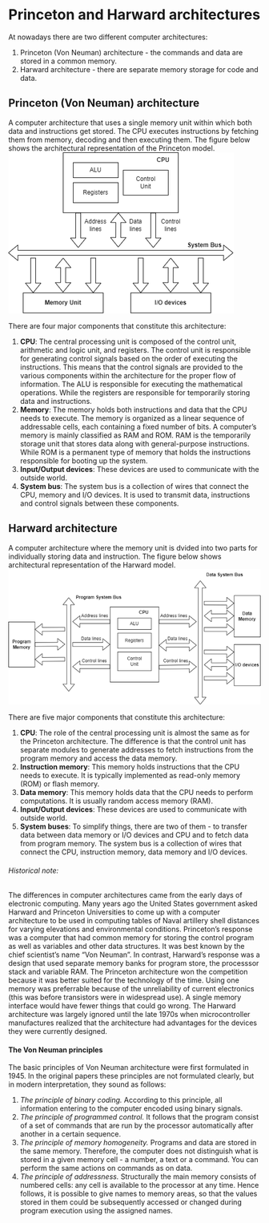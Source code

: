 # Princeton and Harward architectures

At nowadays there are two different computer architectures:
1. Princeton (Von Neuman) architecture - the commands and data are stored in a common memory.
2. Harward architecture - there are separate memory storage for code and data.


## Princeton (Von Neuman) architecture
A computer architecture that uses a single memory unit within which both data and instructions get stored. 
The CPU executes instructions by fetching them from memory, decoding and then executing them. 
The figure below shows the architectural representation of the Princeton model.
![Princeton architecture](./assets/princeton_architecture.png)

There are four major components that constitute this architecture:
1. **CPU**: The central processing unit is composed of the control unit, arithmetic and logic unit, and registers. 
The control unit is responsible for generating control signals based on the order of executing the instructions. This means 
that the control signals are provided to the various components within the architecture for the proper flow of information. 
The ALU is responsible for executing the mathematical operations. While the registers are responsible for temporarily storing data and instructions.
2. **Memory**: The memory holds both instructions and data that the CPU needs to execute. The memory is organized as a linear sequence of addressable cells, 
each containing a fixed number of bits. A computer’s memory is mainly classified as RAM and ROM. RAM is the temporarily storage unit that stores data along 
with general-purpose instructions. While ROM is a permanent type of memory that holds the instructions responsible for booting up the system.
3. **Input/Output devices**: These devices are used to communicate with the outside world.
4. **System bus**: The system bus is a collection of wires that connect the CPU, memory and I/O devices. It is used to transmit data, instructions 
and control signals between these components.


## Harward architecture
A computer architecture where the memory unit is dvided into two parts for individually storing data and instruction. 
The figure below shows architectural representation of the Harward model.
![Harward architecture](./assets/harward_architecture.png)

There are five major components that constitute this architecture:
1. **CPU**: The role of the central processing unit is almost the same as for the Princeton architecture. The difference is that the control unit has 
separate modules to generate addresses to fetch instructions from the program memory and access the data memory.
2. **Instruction memory**: This memory holds instructions that the CPU needs to execute. It is typically implemented as read-only memory (ROM) or flash memory.
3. **Data memory**: This memory holds data that the CPU needs to perform computations. It is usually random access memory (RAM).
4. **Input/Output devices**: These devices are used to communicate with outside world.
5. **System buses**: To simplify things, there are two of them - to transfer data between data memory or I/O devices and CPU and to fetch data from program memory. 
The system bus is a collection of wires that connect the CPU, instruction memory, data memory and I/O devices.

###### Historical note:
The differences in computer architectures came from the early days of electronic computing. Many years ago the United States government 
asked Harward and Princeton Universities to come up with a computer architecture to be used in computing tables of Naval artillery shell 
distances for varying elevations and environmental conditions. Princeton’s response was a computer that had common memory for storing 
the control program as well as variables and other data structures. It was best known by the chief scientist’s name “Von Neuman”. 
In contrast, Harward’s response was a design that used separate memory banks for program store, the processsor stack and variable RAM. 
The Princeton architecture won the competition because it was better suited for the technology of the time. Using one memory was preferrable 
because of the unreliability of current electronics (this was before transistors were in widespread use). A single memory interface would 
have fewer things that could go wrong. The Harward architecture was largely ignored until the late 1970s when microcontroller manufactures 
realized that the architecture had advantages for the devices they were currently designed.

#### The Von Neuman principles
The basic principles of Von Neuman architecture were first formulated in 1945. In the original papers these principles are not formulated clearly, 
but in modern interpretation, they sound as follows:
1. *The principle of binary coding.* According to this principle, all information entering to the computer encoded using binary signals.
2. *The principle of programmed control.* It follows that the program consist of a set of commands that are run by the processor automatically after 
another in a certain sequence.
3. *The principle of memory homogeneity.* Programs and data are stored in the same memory. Therefore, the computer does not distinguish what is stored 
in a given memory cell - a number, a text or a command. You can perform the same actions on commands as on data.
4. *The principle of addressness.* Structurally the main memory consists of numbered cells: any cell is available to the processor at any time. Hence 
follows, it is possible to give names to memory areas, so that the values stored in them could be subsequently accessed or changed during program 
execution using the assigned names. 
